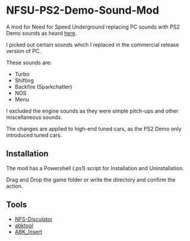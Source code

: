 # NFSU-PS2-Demo-Sound-Mod
A mod for Need for Speed Underground replacing PC sounds with PS2 Demo sounds as heard [here](www.youtube.com/watch?v=dg_lWVMTgyg).

I picked out certain sounds which I replaced in the commercial release version of PC.

These sounds are:
- Turbo
- Shifting
- Backfire (Sparkchatter)
- NOS
- Menu

I excluded the engine sounds as they were simple pitch-ups and other miscellaneous sounds.

The changes are applied to high-end tuned cars, as the PS2 Demo only introduced tuned cars.

## Installation

The mod has a Powershell (.ps1) script for Installation and Uninstallation.

Drag and Drop the game folder or write the directory and confirm the action.

## Tools
- [NFS-Disculator](https://nfs-tools.blogspot.com/2018/09/nfs-disculator-v10-released.html)
- [abktool](https://github.com/xan1242/abktool)
- [ABK_Insert](https://github.com/CrabJournal/ABK_Insert/)

